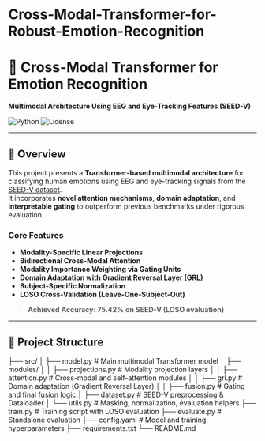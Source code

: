 # Cross-Modal-Transformer-for-Robust-Emotion-Recognition

# 🧠 Cross-Modal Transformer for Emotion Recognition  
**Multimodal Architecture Using EEG and Eye-Tracking Features (SEED-V)**

![Python](https://img.shields.io/badge/python-3.10-blue) ![License](https://img.shields.io/badge/license-MIT-green)

---

## 🚀 Overview

This project presents a **Transformer-based multimodal architecture** for classifying human emotions using EEG and eye-tracking signals from the [SEED-V dataset](https://bcmi.sjtu.edu.cn/home/seed/seed-v.html).  
It incorporates **novel attention mechanisms**, **domain adaptation**, and **interpretable gating** to outperform previous benchmarks under rigorous evaluation.

### Core Features

-  **Modality-Specific Linear Projections**
-  **Bidirectional Cross-Modal Attention**
-  **Modality Importance Weighting via Gating Units**
-  **Domain Adaptation with Gradient Reversal Layer (GRL)**
-  **Subject-Specific Normalization**
-  **LOSO Cross-Validation (Leave-One-Subject-Out)**

>  **Achieved Accuracy: 75.42% on SEED-V (LOSO evaluation)**

---

## 📁 Project Structure


├── src/
│ ├── model.py # Main multimodal Transformer model
│ ├── modules/
│ │ ├── projections.py # Modality projection layers
│ │ ├── attention.py # Cross-modal and self-attention modules
│ │ ├── grl.py # Domain adaptation (Gradient Reversal Layer)
│ │ ├── fusion.py # Gating and final fusion logic
│ ├── dataset.py # SEED-V preprocessing & Dataloader
│ └── utils.py # Masking, normalization, evaluation helpers
├── train.py # Training script with LOSO evaluation
├── evaluate.py # Standalone evaluation
├── config.yaml # Model and training hyperparameters
├── requirements.txt
└── README.md



